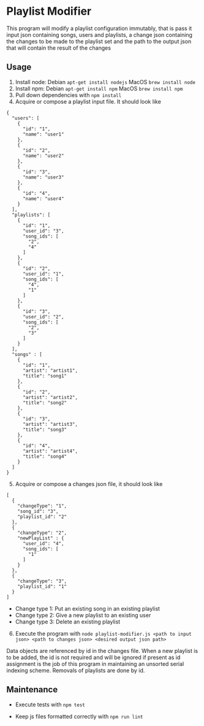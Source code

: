 # Playlist Modifier

This program will modify a playlist configuration immutably, that is pass it input json
containing songs, users and playlists, a change json containing the changes to be made
to the playlist set and the path to the output json that will contain the result of
the changes

## Usage

1) Install node: Debian ```apt-get install nodejs``` MacOS ```brew install node```
2) Install npm: Debian ```apt-get install npm``` MacOS ```brew install npm```
3) Pull down dependencies with ```npm install```
4) Acquire or compose a playlist input file. It should look like
```
{
  "users": [
    {
      "id": "1",
      "name": "user1"
    },
    {
      "id": "2",
      "name": "user2"
    },
    {
      "id": "3",
      "name": "user3"
    },
    {
      "id": "4",
      "name": "user4"
    }
  ],
  "playlists": [
    {
      "id": "1",
      "user_id": "3",
      "song_ids": [
        "2",
        "4"
      ]
    },
    {
      "id": "2",
      "user_id": "1",
      "song_ids": [
        "4",
        "1"
      ]
    },
    {
      "id": "3",
      "user_id": "2",
      "song_ids": [
        "2",
        "3"
      ]
    }
  ],
  "songs" : [
    {
      "id": "1",
      "artist": "artist1",
      "title": "song1"
    },
    {
      "id": "2",
      "artist": "artist2",
      "title": "song2"
    },
    {
      "id": "3",
      "artist": "artist3",
      "title": "song3"
    },
    {
      "id": "4",
      "artist": "artist4",
      "title": "song4"
    }
  ]
}
```
5) Acquire or compose a changes json file, it should look like
```
[
  {
    "changeType": "1",
    "song_id": "3",
    "playlist_id": "2"
  },
  {
    "changeType": "2",
    "newPlayList" : {
      "user_id": "4",
      "song_ids": [
        "1"
      ]
    }
  },
  {
    "changeType": "3",
    "playlist_id": "1"
  }
]
```
- Change type 1: Put an existing song in an existing playlist
- Change type 2: Give a new playlist to an existing user
- Change type 3: Delete an existing playlist

6) Execute the program with ```node playlist-modifier.js <path to input json> <path to changes json> <desired output json path>```

Data objects are referenced by id in the changes file. When a new playlist is to be added, the id is not required and will be ignored
if present as id assignment is the job of this program in maintaining an unsorted serial indexing scheme. Removals of playlists are
done by id.

## Maintenance

- Execute tests with ```npm test```

- Keep js files formatted correctly with ```npm run lint```
